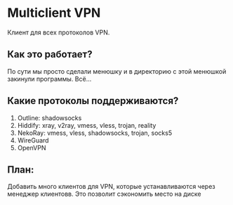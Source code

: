 # Multiclient VPN
Клиент для всех протоколов VPN.

## Как это работает?
По сути мы просто сделали менюшку и в директорию с этой менюшкой закинули программы.
Всё...

## Какие протоколы поддерживаются?
1. Outline: shadowsocks
2. Hiddify: xray, v2ray, vmess, vless, trojan, reality
3. NekoRay: vmess, vless, shadowsocks, trojan, socks5
4. WireGuard
5. OpenVPN

## План: 
Добавить много клиентов для VPN, которые устанавливаются через менеджер клиентовв. Это позволит сэкономить место на диске
